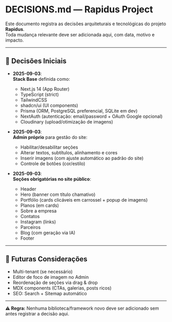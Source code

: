 # DECISIONS.md — Rapidus Project

Este documento registra as decisões arquiteturais e tecnológicas do projeto **Rapidus**.  
Toda mudança relevante deve ser adicionada aqui, com data, motivo e impacto.

---

## 📌 Decisões Iniciais

- **2025-09-03**:  
  **Stack Base** definida como:  
  - Next.js 14 (App Router)  
  - TypeScript (strict)  
  - TailwindCSS  
  - shadcn/ui (UI components)  
  - Prisma (ORM, PostgreSQL preferencial, SQLite em dev)  
  - NextAuth (autenticação: email/password + OAuth Google opcional)  
  - Cloudinary (upload/otimização de imagens)  

- **2025-09-03**:  
  **Admin próprio** para gestão do site:  
  - Habilitar/desabilitar seções  
  - Alterar textos, subtítulos, alinhamento e cores  
  - Inserir imagens (com ajuste automático ao padrão do site)  
  - Controle de botões (cor/estilo)  

- **2025-09-03**:  
  **Seções obrigatórias no site público**:  
  - Header  
  - Hero (banner com título chamativo)  
  - Portfólio (cards clicáveis em carrossel + popup de imagens)  
  - Planos (em cards)  
  - Sobre a empresa  
  - Contatos  
  - Instagram (links)  
  - Parceiros  
  - Blog (com geração via IA)  
  - Footer  

---

## 📌 Futuras Considerações
- Multi-tenant (se necessário)  
- Editor de foco de imagem no Admin  
- Reordenação de seções via drag & drop  
- MDX components (CTAs, galerias, posts ricos)  
- SEO: Search + Sitemap automático  

---

**⚠️ Regra:** Nenhuma biblioteca/framework novo deve ser adicionado sem antes registrar a decisão aqui.

